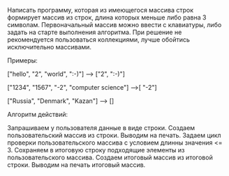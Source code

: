 Написать программу, которая из имеющегося массива строк формирует массив из строк, длина которых меньше либо равна 3 символам. Первоначальный массив можно ввести с клавиатуры, либо задать на старте выполнения алгоритма. При решение не рекомендуется пользоваться коллекциями, лучше обойтись исключительно массивами.

Примеры:

["hello", "2", "world", ":-)"] --> ["2", ":-)"]

["1234", "1567", "-2", "computer science"] -->[ "-2"]

["Russia", "Denmark", "Kazan"] --> []


Алгоритм действий:

Запрашиваем у пользователя данные в виде строки.
Создаем пользовательский массив из строки.
Выводим на печать.
Задаем цикл проверки пользовательского массива с условием длинны значения <= 3.
Сохраняем в итоговую строку подходящие элементы из пользовательского массива.
Создаем итоговый массив из итоговой строки.
Выводим на печать итоговый массив.